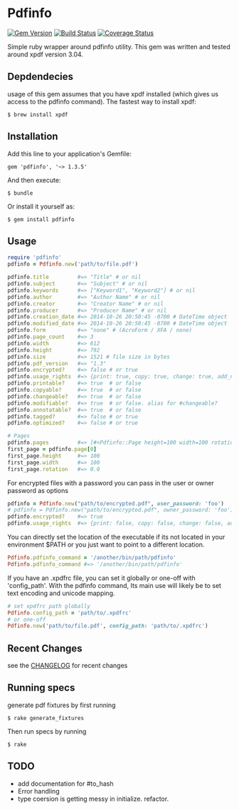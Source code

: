 # Pdfinfo
[![Gem Version](https://badge.fury.io/rb/pdfinfo.svg)](http://badge.fury.io/rb/pdfinfo)
[![Build Status](https://travis-ci.org/RyanV/pdfinfo.svg?branch=master)](https://travis-ci.org/RyanV/pdfinfo)
[![Coverage Status](https://img.shields.io/coveralls/RyanV/pdfinfo.svg)](https://coveralls.io/r/RyanV/pdfinfo)

Simple ruby wrapper around pdfinfo utility.
This gem was written and tested around xpdf version 3.04. 


## Depdendecies

usage of this gem assumes that you have xpdf installed (which gives us access to the pdfinfo command).  The fastest way to install xpdf:

    $ brew install xpdf
    
## Installation

Add this line to your application's Gemfile:

    gem 'pdfinfo', '~> 1.3.5'

And then execute:

    $ bundle

Or install it yourself as:

    $ gem install pdfinfo

## Usage


```ruby
require 'pdfinfo'
pdfinfo = Pdfinfo.new('path/to/file.pdf')

pdfinfo.title         #=> "Title" # or nil
pdfinfo.subject       #=> "Subject" # or nil
pdfinfo.keywords      #=> ["Keyword1", "Keyword2"] # or nil
pdfinfo.author        #=> "Author Name" # or nil
pdfinfo.creator       #=> "Creator Name" # or nil
pdfinfo.producer      #=> "Producer Name" # or nil
pdfinfo.creation_date #=> 2014-10-26 20:50:45 -0700 # DateTime object
pdfinfo.modified_date #=> 2014-10-26 20:50:45 -0700 # DateTime object
pdfinfo.form          #=> "none" # (AcroForm / XFA / none)
pdfinfo.page_count    #=> 3
pdfinfo.width         #=> 612
pdfinfo.height        #=> 792
pdfinfo.size          #=> 1521 # file size in bytes
pdfinfo.pdf_version   #=> "1.3"
pdfinfo.encrypted?    #=> false # or true
pdfinfo.usage_rights  #=> {print: true, copy: true, change: true, add_notes: true} # always returns
pdfinfo.printable?    #=> true  # or false
pdfinfo.copyable?     #=> true  # or false
pdfinfo.changeable?   #=> true  # or false
pdfinfo.modifiable?   #=> true  # or false. alias for #changeable?
pdfinfo.annotatable?  #=> true  # or false
pdfinfo.tagged?       #=> false # or true
pdfinfo.optimized?    #=> false # or true

# Pages
pdfinfo.pages         #=> [#<Pdfinfo::Page height=100 width=100 rotation=0.0>, ...]
first_page = pdfinfo.page[0]
first_page.height     #=> 100
first_page.width      #=> 100
first_page.rotation   #=> 0.0
```
For encrypted files with a password you can pass in the user or owner password as options

```ruby
pdfinfo = Pdfinfo.new("path/to/encrypted.pdf", user_password: 'foo')
# pdfinfo = Pdfinfo.new("path/to/encrypted.pdf", owner_password: 'foo')
pdfinfo.encrypted?    #=> true
pdfinfo.usage_rights  #=> {print: false, copy: false, change: false, add_notes: false}
```

You can directly set the location of the executable if its not located in your environment $PATH or you just want to point to a different location.

```ruby
Pdfinfo.pdfinfo_command = '/another/bin/path/pdfinfo'
Pdfinfo.pdfinfo_command #=> '/another/bin/path/pdfinfo'
```

If you have an .xpdfrc file, you can set it globally or one-off with 'config_path'.  With the pdfinfo command, Its main use will likely be to set text encoding and unicode mapping.

```ruby
# set xpdfrc path globally
Pdfinfo.config_path = 'path/to/.xpdfrc'
# or one-off
Pdfinfo.new('path/to/file.pdf', config_path: 'path/to/.xpdfrc')
```

## Recent Changes

see the [CHANGELOG](CHANGELOG.md) for recent changes

## Running specs

generate pdf fixtures by first running 

    $ rake generate_fixtures
    
Then run specs by running

    $ rake

## TODO
* add documentation for #to_hash 
* Error handling
* type coersion is getting messy in initialize.  refactor.
